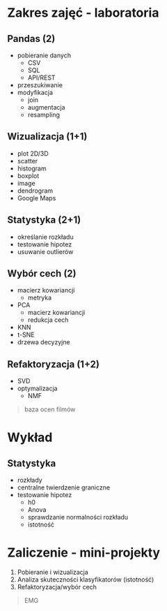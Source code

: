 # Zakres zajęć - laboratoria

## Pandas (2)

* pobieranie danych
	* CSV
	* SQL
	* API/REST
* przeszukiwanie
* modyfikacja
	* join
	* augmentacja
	* resampling

## Wizualizacja (1+1)

* plot 2D/3D
* scatter
* histogram
* boxplot
* image
* dendrogram
* Google Maps

## Statystyka (2+1)

* określanie rozkładu
* testowanie hipotez
* usuwanie outlierów

## Wybór cech (2)

* macierz kowariancji
	* metryka
* PCA
	* macierz kowariancji
	* redukcja cech
* KNN
* t-SNE
* drzewa decyzyjne

## Refaktoryzacja (1+2)

* SVD
* optymalizacja
	* NMF

> baza ocen filmów


# Wykład

## Statystyka

* rozkłady
* centralne twierdzenie graniczne
* testowanie hipotez
	* h0
	* Anova
	* sprawdzanie normalności rozkładu
	* istotność

# Zaliczenie - mini-projekty 

1. Pobieranie i wizualizacja
2. Analiza skuteczności klasyfikatorów (istotność)
3. Refaktoryzacja/wybór cech
> EMG